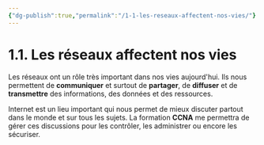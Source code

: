 ```yaml
---
{"dg-publish":true,"permalink":"/1-1-les-reseaux-affectent-nos-vies/"}
---
```


# 1.1. Les réseaux affectent nos vies

Les réseaux ont un rôle très important dans nos vies aujourd'hui. Ils nous permettent de **communiquer** et surtout de **partager**, de **diffuser** et de **transmettre** des informations, des données et des ressources.

Internet est un lieu important qui nous permet de mieux discuter partout dans le monde et sur tous les sujets. La formation **CCNA** me permettra de gérer ces discussions pour les contrôler, les administrer ou encore les sécuriser.